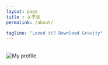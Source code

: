 ```yaml
---
layout: page
title : 关于我
permalink: /about/

tagline: "Loved it? Download Gravity"
---
```


<br>

<div class="about">

<img itemprop="image" class="img-rounded about_perfil" src="https://github.com/daysleep666/mine/blob/master/assets/img/sharding-gerenciamento-usuarios/headimg.jpeg?raw=true" alt="My profile">

</div>
